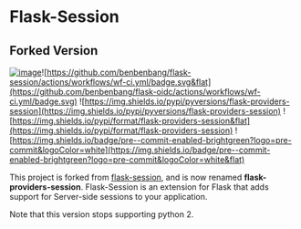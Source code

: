 Flask-Session
=============

## Forked Version

[![image](https://img.shields.io/pypi/v/flask-providers-session.svg?style=flat)](https://pypi.python.org/pypi/flask-providers-session)![https://github.com/benbenbang/flask-session/actions/workflows/wf-ci.yml/badge.svg&flat](https://github.com/benbenbang/flask-oidc/actions/workflows/wf-ci.yml/badge.svg) ![https://img.shields.io/pypi/pyversions/flask-providers-session](https://img.shields.io/pypi/pyversions/flask-providers-session) ![https://img.shields.io/pypi/format/flask-providers-session&flat](https://img.shields.io/pypi/format/flask-providers-session) ![https://img.shields.io/badge/pre--commit-enabled-brightgreen?logo=pre-commit&logoColor=white](https://img.shields.io/badge/pre--commit-enabled-brightgreen?logo=pre-commit&logoColor=white&flat)

This project is forked from [flask-session](https://github.com/fengsp/flask-session), and is now renamed **flask-providers-session**. Flask-Session is an extension for Flask that adds support for Server-side sessions to your application.

Note that this version stops supporting python 2.

